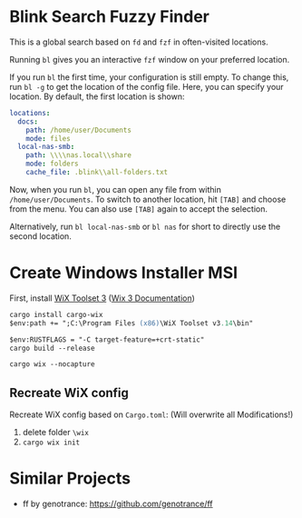 # Blink Search Fuzzy Finder
This is a global search based on `fd` and `fzf` in often-visited locations.

Running `bl` gives you an interactive `fzf` window on your preferred location.

If you run `bl` the first time, your configuration is still empty.
To change this, run `bl -g` to get the location of the config file.
Here, you can specify your location. By default, the first location is shown:

```yml
locations:
  docs:
    path: /home/user/Documents
    mode: files
  local-nas-smb:
    path: \\\\nas.local\\share
    mode: folders
    cache_file: .blink\\all-folders.txt
```

Now, when you run `bl`, you can open any file from within `/home/user/Documents`.
To switch to another location, hit `[TAB]` and choose from the menu.
You can also use `[TAB]` again to accept the selection.

Alternatively, run `bl local-nas-smb` or `bl nas` for short to directly use the second location.

# Create Windows Installer MSI
First, install [WiX Toolset 3](https://github.com/wixtoolset/wix3/releases) ([Wix 3 Documentation](https://wixtoolset.org/docs/v3))

```ps
cargo install cargo-wix
$env:path += ";C:\Program Files (x86)\WiX Toolset v3.14\bin"

$env:RUSTFLAGS = "-C target-feature=+crt-static"
cargo build --release

cargo wix --nocapture
```

## Recreate WiX config
Recreate WiX config based on `Cargo.toml`: (Will overwrite all Modifications!)
1. delete folder `\wix`
2. `cargo wix init`

# Similar Projects
- ff by genotrance: https://github.com/genotrance/ff
